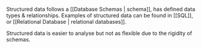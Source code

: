 Structured data follows a [[Database Schemas | schema]], has defined data types & relationships. Examples of structured data can be found in [[SQL]], or [[Relational Database | relational databases]].

Structured data is easier to analyse but not as flexible due to the rigidity of schemas.